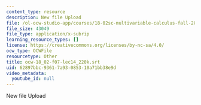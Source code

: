 ```yaml
---
content_type: resource
description: New file Upload
file: /ol-ocw-studio-app/courses/18-02sc-multivariable-calculus-fall-2010/62897bbc93617a93085310a71bb38e9d_ocw-18_02-f07-lec14_220k.srt
file_size: 43049
file_type: application/x-subrip
learning_resource_types: []
license: https://creativecommons.org/licenses/by-nc-sa/4.0/
ocw_type: OCWFile
resourcetype: Other
title: ocw-18_02-f07-lec14_220k.srt
uid: 62897bbc-9361-7a93-0853-10a71bb38e9d
video_metadata:
  youtube_id: null
---
```

New file Upload